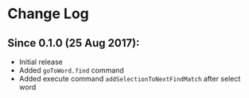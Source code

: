 # Change Log


## Since 0.1.0 (25 Aug 2017):
- Initial release
- Added `goToWord.find` command
- Added execute command `addSelectionToNextFindMatch` after select word